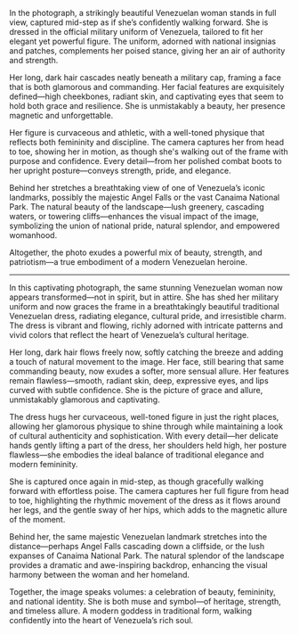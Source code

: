 In the photograph, a strikingly beautiful Venezuelan woman stands in full view, captured mid-step as if she’s confidently walking forward. She is dressed in the official military uniform of Venezuela, tailored to fit her elegant yet powerful figure. The uniform, adorned with national insignias and patches, complements her poised stance, giving her an air of authority and strength.

Her long, dark hair cascades neatly beneath a military cap, framing a face that is both glamorous and commanding. Her facial features are exquisitely defined—high cheekbones, radiant skin, and captivating eyes that seem to hold both grace and resilience. She is unmistakably a beauty, her presence magnetic and unforgettable.

Her figure is curvaceous and athletic, with a well-toned physique that reflects both femininity and discipline. The camera captures her from head to toe, showing her in motion, as though she's walking out of the frame with purpose and confidence. Every detail—from her polished combat boots to her upright posture—conveys strength, pride, and elegance.

Behind her stretches a breathtaking view of one of Venezuela’s iconic landmarks, possibly the majestic Angel Falls or the vast Canaima National Park. The natural beauty of the landscape—lush greenery, cascading waters, or towering cliffs—enhances the visual impact of the image, symbolizing the union of national pride, natural splendor, and empowered womanhood.

Altogether, the photo exudes a powerful mix of beauty, strength, and patriotism—a true embodiment of a modern Venezuelan heroine.


---

In this captivating photograph, the same stunning Venezuelan woman now appears transformed—not in spirit, but in attire. She has shed her military uniform and now graces the frame in a breathtakingly beautiful traditional Venezuelan dress, radiating elegance, cultural pride, and irresistible charm. The dress is vibrant and flowing, richly adorned with intricate patterns and vivid colors that reflect the heart of Venezuela’s cultural heritage.

Her long, dark hair flows freely now, softly catching the breeze and adding a touch of natural movement to the image. Her face, still bearing that same commanding beauty, now exudes a softer, more sensual allure. Her features remain flawless—smooth, radiant skin, deep, expressive eyes, and lips curved with subtle confidence. She is the picture of grace and allure, unmistakably glamorous and captivating.

The dress hugs her curvaceous, well-toned figure in just the right places, allowing her glamorous physique to shine through while maintaining a look of cultural authenticity and sophistication. With every detail—her delicate hands gently lifting a part of the dress, her shoulders held high, her posture flawless—she embodies the ideal balance of traditional elegance and modern femininity.

She is captured once again in mid-step, as though gracefully walking forward with effortless poise. The camera captures her full figure from head to toe, highlighting the rhythmic movement of the dress as it flows around her legs, and the gentle sway of her hips, which adds to the magnetic allure of the moment.

Behind her, the same majestic Venezuelan landmark stretches into the distance—perhaps Angel Falls cascading down a cliffside, or the lush expanses of Canaima National Park. The natural splendor of the landscape provides a dramatic and awe-inspiring backdrop, enhancing the visual harmony between the woman and her homeland.

Together, the image speaks volumes: a celebration of beauty, femininity, and national identity. She is both muse and symbol—of heritage, strength, and timeless allure. A modern goddess in traditional form, walking confidently into the heart of Venezuela’s rich soul.

